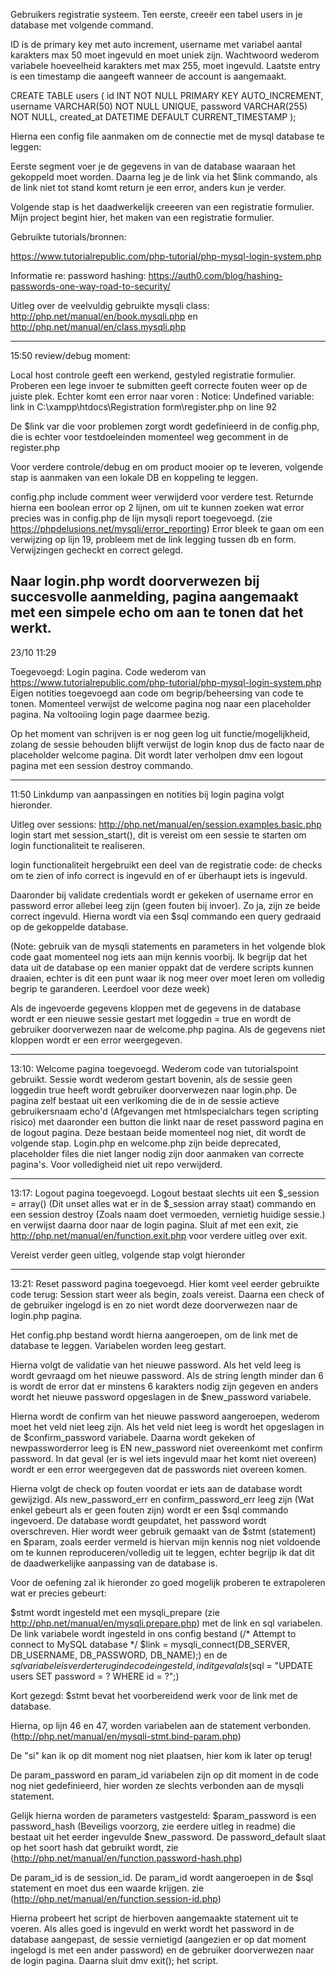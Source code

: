 Gebruikers registratie systeem. Ten eerste, creeër een tabel users in je database met volgende command.

ID is de primary key met auto increment, username met variabel aantal karakters max 50 moet ingevuld en moet uniek zijn.
Wachtwoord wederom variabele hoeveelheid karakters met max 255, moet ingevuld.
Laatste entry is een timestamp die aangeeft wanneer de account is aangemaakt.

CREATE TABLE users (
    id INT NOT NULL PRIMARY KEY AUTO_INCREMENT,
    username VARCHAR(50) NOT NULL UNIQUE,
    password VARCHAR(255) NOT NULL,
    created_at DATETIME DEFAULT CURRENT_TIMESTAMP
);

Hierna een config file aanmaken om de connectie met de mysql database te leggen:

Eerste segment voer je de gegevens in van de database waaraan het gekoppeld moet worden. Daarna leg je de link via het $link commando, als de link niet tot stand komt
return je een error, anders kun je verder.

<?php
/* Database credentials. Assuming you are running MySQL
server with default setting (user 'root' with no password) */
define('DB_SERVER', 'localhost');
define('DB_USERNAME', 'root');
define('DB_PASSWORD', '');
define('DB_NAME', 'demo');
 
/* Attempt to connect to MySQL database */
$link = mysqli_connect(DB_SERVER, DB_USERNAME, DB_PASSWORD, DB_NAME);
 
// Check connection
if($link === false){
    die("ERROR: Could not connect. " . mysqli_connect_error());
}
?>

Volgende stap is het daadwerkelijk creeeren van een registratie formulier.
Mijn project begint hier, het maken van een registratie formulier.

Gebruikte tutorials/bronnen:

https://www.tutorialrepublic.com/php-tutorial/php-mysql-login-system.php

Informatie re: password hashing:
https://auth0.com/blog/hashing-passwords-one-way-road-to-security/

Uitleg over de veelvuldig gebruikte mysqli class:
http://php.net/manual/en/book.mysqli.php en http://php.net/manual/en/class.mysqli.php

----------

15:50 review/debug moment:

Local host controle geeft een werkend, gestyled registratie formulier.
Proberen een lege invoer te submitten geeft correcte fouten weer op de juiste plek.
Echter komt een error naar voren : Notice: Undefined variable: link in C:\xampp\htdocs\Registration form\register.php on line 92

De $link var die voor problemen zorgt wordt gedefinieerd in de config.php, die is echter voor testdoeleinden momenteel weg gecomment in de register.php

Voor verdere controle/debug en om product mooier op te leveren, volgende stap is aanmaken van een lokale DB en koppeling te leggen.

config.php include comment weer verwijderd voor verdere test. Returnde hierna een boolean error op 2 lijnen, om uit te kunnen zoeken wat error precies was in config.php de lijn mysqli report toegevoegd. (zie https://phpdelusions.net/mysqli/error_reporting)
Error bleek te gaan om een verwijzing op lijn 19, probleem met de link legging tussen db en form. Verwijzingen gecheckt en correct gelegd.

Naar login.php wordt doorverwezen bij succesvolle aanmelding, pagina aangemaakt met een simpele echo om aan te tonen dat het werkt.
--------

23/10 11:29

Toegevoegd: Login pagina. Code wederom van https://www.tutorialrepublic.com/php-tutorial/php-mysql-login-system.php
Eigen notities toegevoegd aan code om begrip/beheersing van code te tonen.
Momenteel verwijst de welcome pagina nog naar een placeholder pagina. Na voltooiing login page daarmee bezig.

Op het moment van schrijven is er nog geen log uit functie/mogelijkheid, zolang de sessie behouden blijft verwijst de login knop dus de facto naar de placeholder welcome pagina. Dit wordt later verholpen dmv een logout pagina met een session destroy commando.

---------
11:50
Linkdump van aanpassingen en notities bij login pagina volgt hieronder.

Uitleg over sessions: http://php.net/manual/en/session.examples.basic.php
login start met session_start(), dit is vereist om een sessie te starten om login functionaliteit te realiseren. 

login functionaliteit hergebruikt een deel van de registratie code: de checks om te zien of info correct is ingevuld en of er überhaupt iets is ingevuld.

Daaronder bij validate credentials wordt er gekeken of username error en password error allebei leeg zijn (geen fouten bij invoer). Zo ja, zijn ze beide correct ingevuld. Hierna wordt via een $sql commando een query gedraaid op de gekoppelde database.

(Note: gebruik van de mysqli statements en parameters in het volgende blok code gaat momenteel nog iets aan mijn kennis voorbij. Ik begrijp dat het data uit de database op een manier oppakt dat de verdere scripts kunnen draaien, echter is dit een punt waar ik nog meer over moet leren om volledig begrip te garanderen. Leerdoel voor deze week)

Als de ingevoerde gegevens kloppen met de gegevens in de database wordt er een nieuwe sessie gestart met loggedin = true en wordt de gebruiker doorverwezen naar de welcome.php pagina. Als de gegevens niet kloppen wordt er een error weergegeven.

---------

13:10:
Welcome pagina toegevoegd. Wederom code van tutorialspoint gebruikt. Sessie wordt wederom gestart bovenin, als de sessie geen loggedin true heeft wordt gebruiker doorverwezen naar login.php.
De pagina zelf bestaat uit een verlkoming die de in de sessie actieve gebruikersnaam echo'd (Afgevangen met htmlspecialchars tegen scripting risico) met daaronder een button die linkt naar de reset password pagina en de logout pagina. Deze bestaan beide momenteel nog niet, dit wordt de volgende stap.
Login.php en welcome.php zijn beide deprecated, placeholder files die niet langer nodig zijn door aanmaken van correcte pagina's. Voor volledigheid niet uit repo verwijderd.

--------

13:17:
Logout pagina toegevoegd. Logout bestaat slechts uit een $_session = array() (Dit unset alles wat er in de $_session array staat) commando en een session destroy (Zoals naam doet vermoeden, vernietig huidige sessie.) en verwijst daarna door naar de login pagina.
Sluit af met een exit, zie http://php.net/manual/en/function.exit.php voor verdere uitleg over exit.

Vereist verder geen uitleg, volgende stap volgt hieronder

-------

13:21:
Reset password pagina toegevoegd.
Hier komt veel eerder gebruikte code terug:
Session start weer als begin, zoals vereist. Daarna een check of de gebruiker ingelogd is en zo niet wordt deze doorverwezen naar de login.php pagina.

Het config.php bestand wordt hierna aangeroepen, om de link met de database te leggen.
Variabelen worden leeg gestart.

Hierna volgt de validatie van het nieuwe password. Als het veld leeg is wordt gevraagd om het nieuwe password. Als de string length minder dan 6 is wordt de error dat er minstens 6 karakters nodig zijn gegeven en anders wordt het nieuwe password opgeslagen in de $new_password variabele.

Hierna wordt de confirm van het nieuwe password aangeroepen, wederom moet het veld niet leeg zijn. Als het veld niet leeg is wordt het opgeslagen in de $confirm_password variabele.
Daarna wordt gekeken of newpassworderror leeg is EN new_password niet overeenkomt met confirm password. In dat geval (er is wel iets ingevuld maar het komt niet overeen) wordt er een error weergegeven dat de passwords niet overeen komen.

Hierna volgt de check op fouten voordat er iets aan de database wordt gewijzigd. Als new_password_err en confirm_password_err leeg zijn (Wat enkel gebeurt als er geen fouten zijn) wordt er een $sql commando ingevoerd. De database wordt geupdatet, het password wordt overschreven.
Hier wordt weer gebruik gemaakt van de $stmt (statement) en $param, zoals eerder vermeld is hiervan mijn kennis nog niet voldoende om te kunnen reproduceren/volledig uit te leggen, echter begrijp ik dat dit de daadwerkelijke aanpassing van de database is.

Voor de oefening zal ik hieronder zo goed mogelijk proberen te extrapoleren wat er precies gebeurt:

$stmt wordt ingesteld met een mysqli_prepare (zie http://php.net/manual/en/mysqli.prepare.php) met de link en sql variabelen. De link variabele wordt ingesteld in ons config bestand 
(/* Attempt to connect to MySQL database */
$link = mysqli_connect(DB_SERVER, DB_USERNAME, DB_PASSWORD, DB_NAME);) 
en de $sql variabele is verder terug in de code ingesteld, in dit geval als 
($sql = "UPDATE users SET password = ? WHERE id = ?";)

Kort gezegd: $stmt bevat het voorbereidend werk voor de link met de database.

Hierna, op lijn 46 en 47, worden variabelen aan de statement verbonden. 
(http://php.net/manual/en/mysqli-stmt.bind-param.php)

De "si" kan ik op dit moment nog niet plaatsen, hier kom ik later op terug!

De param_password en param_id variabelen zijn op dit moment in de code nog niet gedefinieerd, hier worden ze slechts verbonden aan de mysqli statement.

Gelijk hierna worden de parameters vastgesteld:
$param_password is een password_hash (Beveiligs voorzorg, zie eerdere uitleg in readme) die bestaat uit het eerder ingevulde $new_password. De password_default slaat op het soort hash dat gebruikt wordt, zie 
(http://php.net/manual/en/function.password-hash.php)

De param_id is de session_id. De param_id wordt aangeroepen in de $sql statement en moet dus een waarde krijgen.
zie (http://php.net/manual/en/function.session-id.php)

Hierna probeert het script de hierboven aangemaakte statement uit te voeren. Als alles goed is ingevuld en werkt wordt het password in de database aangepast, de sessie vernietigd (aangezien er op dat moment ingelogd is met een ander password) en de gebruiker doorverwezen naar de login pagina. Daarna sluit dmv exit(); het script.